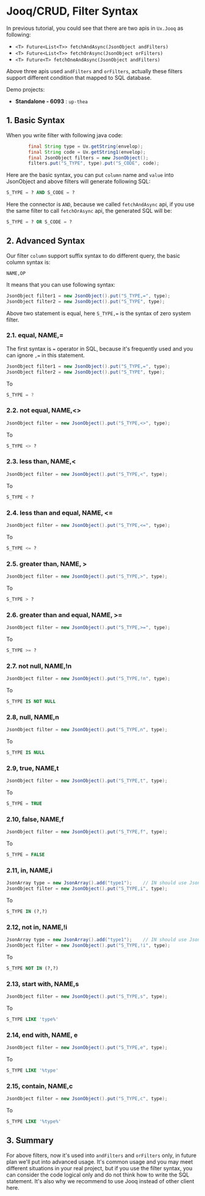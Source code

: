 # Jooq/CRUD, Filter Syntax

In previous tutorial, you could see that there are two apis in `Ux.Jooq` as following:

* `<T> Future<List<T>> fetchAndAsync(JsonObject andFilters)`
* `<T> Future<List<T>> fetchOrAsync(JsonObject orFilters)`
* `<T> Future<T> fetchOneAndAsync(JsonObject andFilters)`

Above three apis used `andFilters` and `orFilters`, actually these filters support different condition that mapped to
SQL database.

Demo projects:

* **Standalone - 6093** : `up-thea`

## 1. Basic Syntax

When you write filter with following java code:

```java
        final String type = Ux.getString(envelop);
        final String code = Ux.getString1(envelop);
        final JsonObject filters = new JsonObject();
        filters.put("S_TYPE", type).put("S_CODE", code);
```

Here are the basic syntax, you can put `column` name and `value` into JsonObject and above filters will generate
following SQL:

```sql
S_TYPE = ? AND S_CODE = ?
```

Here the connector is `AND`, because we called `fetchAndAsync` api, if you use the same filter to call `fetchOrAsync`
api, the generated SQL will be:

```sql
S_TYPE = ? OR S_CODE = ?
```

## 2. Advanced Syntax

Our filter `column` support suffix syntax to do different query, the basic column syntax is:

```shell
NAME,OP
```

It means that you can use following syntax:

```java
JsonObject filter1 = new JsonObject().put("S_TYPE,=", type);
JsonObject filter2 = new JsonObject().put("S_TYPE", type);
```

Above two statement is equal, here `S_TYPE,=` is the syntax of zero system filter.

### 2.1. equal, NAME,=

The first syntax is `=` operator in SQL, because it's frequently used and you can ignore `,=` in this statement.

```java
JsonObject filter1 = new JsonObject().put("S_TYPE,=", type);
JsonObject filter2 = new JsonObject().put("S_TYPE", type);
```

To

```java
S_TYPE = ?
```

### 2.2. not equal, NAME,&lt;&gt;

```java
JsonObject filter = new JsonObject().put("S_TYPE,<>", type);
```

To

```sql
S_TYPE <> ?
```

### 2.3. less than, NAME,&lt;

```java
JsonObject filter = new JsonObject().put("S_TYPE,<", type);
```

To

```sql
S_TYPE < ?
```

### 2.4. less than and equal, NAME, &lt;=

```java
JsonObject filter = new JsonObject().put("S_TYPE,<=", type);
```

To

```sql
S_TYPE <= ?
```

### 2.5. greater than, NAME, &gt;

```java
JsonObject filter = new JsonObject().put("S_TYPE,>", type);
```

To

```sql
S_TYPE > ?
```

### 2.6. greater than and equal, NAME, &gt;=

```java
JsonObject filter = new JsonObject().put("S_TYPE,>=", type);
```

To

```sql
S_TYPE >= ?
```

### 2.7. not null, NAME,!n

```java
JsonObject filter = new JsonObject().put("S_TYPE,!n", type);
```

To

```sql
S_TYPE IS NOT NULL
```

### 2.8, null, NAME,n

```java
JsonObject filter = new JsonObject().put("S_TYPE,n", type);
```

To

```sql
S_TYPE IS NULL
```

### 2.9, true, NAME,t

```java
JsonObject filter = new JsonObject().put("S_TYPE,t", type);
```

To

```sql
S_TYPE = TRUE
```

### 2.10, false, NAME,f

```java
JsonObject filter = new JsonObject().put("S_TYPE,f", type);
```

To

```sql
S_TYPE = FALSE
```

### 2.11, in, NAME,i

```java
JsonArray type = new JsonArray().add("type1");    // IN should use JsonArray as parameters
JsonObject filter = new JsonObject().put("S_TYPE,i", type);
```

To

```sql
S_TYPE IN (?,?)
```

### 2.12, not in, NAME,!i

```java
JsonArray type = new JsonArray().add("type1");    // IN should use JsonArray as parameters
JsonObject filter = new JsonObject().put("S_TYPE,!i", type);
```

To

```sql
S_TYPE NOT IN (?,?)
```

### 2.13, start with, NAME,s

```java
JsonObject filter = new JsonObject().put("S_TYPE,s", type);
```

To

```sql
S_TYPE LIKE 'type%'
```

### 2.14, end with, NAME, e

```java
JsonObject filter = new JsonObject().put("S_TYPE,e", type);
```

To

```sql
S_TYPE LIKE '%type'
```

### 2.15, contain, NAME,c

```java
JsonObject filter = new JsonObject().put("S_TYPE,c", type);
```

To

```sql
S_TYPE LIKE '%type%'
```

## 3. Summary

For above filters, now it's used into `andFilters` and `orFilters` only, in future plan we'll put into advanced usage.
It's common usage and you may meet different situations in your real project, but if you use the filter syntax, you can
consider the code logical only and do not think how to write the SQL statement. It's also why we recommend to use Jooq
instead of other client here.

